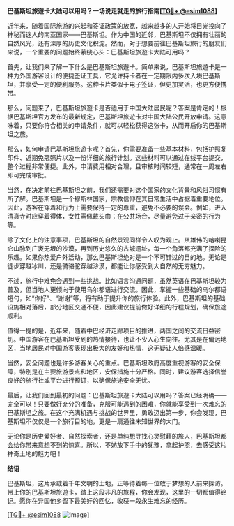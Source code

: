 **巴基斯坦旅遊卡大陆可以用吗？一场说走就走的旅行指南[[TG💪+ @esim1088](https://t.me/s/esim1088)]**

近年来，随着国际旅游的兴起和签证政策的放宽，越来越多的人开始将目光投向了神秘而迷人的南亚国家——巴基斯坦。作为中国的近邻，巴基斯坦不仅拥有壮丽的自然风光，还有深厚的历史文化积淀。然而，对于想要前往巴基斯坦旅行的朋友们来说，一个重要的问题始终萦绕心头：巴基斯坦旅遊卡大陆可用吗？

首先，让我们来了解一下什么是巴基斯坦旅遊卡。简单来说，巴基斯坦旅遊卡是一种为外国游客设计的便捷签证工具，它允许持卡者在一定期限内多次入境巴基斯坦，并享受一定的便利服务。这种卡片类似于电子签证，但更加灵活，也更方便携带。

那么，问题来了，巴基斯坦旅遊卡是否适用于中国大陆居民呢？答案是肯定的！根据巴基斯坦官方发布的最新规定，巴基斯坦旅遊卡对中国大陆公民开放申请。这意味着，只要你符合相关的申请条件，就可以轻松获得这张卡，从而开启你的巴基斯坦之旅。

那么，如何申请巴基斯坦旅遊卡呢？首先，你需要准备一些基本材料，包括护照复印件、近期免冠照片以及一份详细的旅行计划。这些材料可以通过在线平台提交，整个过程非常便捷。此外，申请费用相对合理，且审核时间较短，通常在一周左右即可完成审批。

当然，在决定前往巴基斯坦之前，我们还需要对这个国家的文化背景和风俗习惯有所了解。巴基斯坦是一个穆斯林国家，宗教信仰在其日常生活中占据着重要地位。因此，游客在穿着和行为上需要保持一定的尊重，避免不必要的误会。例如，进入清真寺时应穿着得体，女性需佩戴头巾；在公共场合，尽量避免过于亲密的行为等。

除了文化上的注意事项，巴基斯坦的自然景观同样令人叹为观止。从雄伟的喀喇昆仑山脉到广袤无垠的沙漠，再到历史悠久的古城遗址，每一个角落都充满了探险的乐趣。如果你热爱户外活动，那么巴基斯坦绝对是一个不可错过的目的地。无论是徒步穿越冰川，还是骑骆驼穿越沙漠，都能让你感受到大自然的无穷魅力。

不过，旅行中难免会遇到一些挑战。比如语言沟通问题，虽然英语在巴基斯坦较为普及，但当地人更倾向于使用乌尔都语进行交流。因此，掌握一些基础的乌尔都语短句，如“你好”、“谢谢”等，将有助于提升你的旅行体验。此外，巴基斯坦的基础设施相对落后，部分地区交通不便，因此建议提前做好详细的行程规划，确保旅途顺利。

值得一提的是，近年来，随着中巴经济走廊项目的推进，两国之间的交流日益密切。中国游客在巴基斯坦受到的热情接待，也让不少人心生向往。尤其是在偏远地区，当地居民对中国游客表现出极大的友好和热情，这无疑让人倍感温暖。

当然，安全问题也是许多游客关心的重点。巴基斯坦政府高度重视游客的安全保障，特别是在主要旅游景点和地区，安保措施十分严格。同时，建议游客选择信誉良好的旅行社或平台进行预订，以确保旅途安全无忧。

最后，让我们回到最初的问题：巴基斯坦旅遊卡大陆可以用吗？答案已经明确——完全可以！只要做好充分的准备，克服可能遇到的困难，你就能享受到一次难忘的巴基斯坦之旅。在这个充满机遇与挑战的世界里，勇敢迈出第一步，你会发现，巴基斯坦不仅仅是一个旅行目的地，更是一扇通往未知世界的大门。

无论你是历史爱好者、自然探索者，还是单纯想寻找心灵慰藉的旅人，巴基斯坦都会给你带来意想不到的惊喜。所以，不妨放下手中的犹豫，拿起护照，去感受这片神奇土地的魅力吧！

**结语**

巴基斯坦，这片承载着千年文明的土地，正等待着每一位敢于梦想的人前来探访。带上你的巴基斯坦旅遊卡，踏上这段非凡的旅程，你会发现，这里的一切都值得铭记。愿你在异国他乡留下最美好的回忆，收获一段永生难忘的经历。

[[TG💪+ @esim1088](https://t.me/s/esim1088) ![Image](https://i.postimg.cc/4NQfJmqS/Snipaste-2025-05-13-00-14-12.png)]